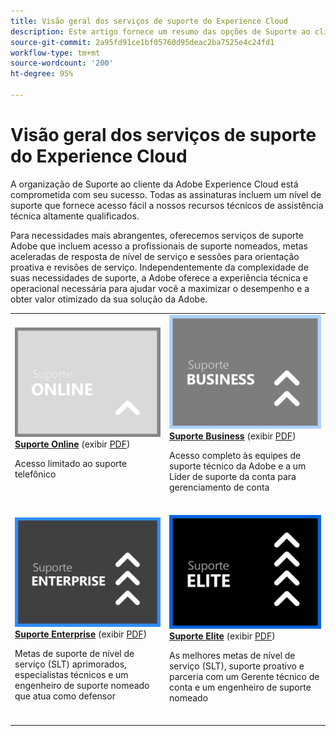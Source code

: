 ```yaml
---
title: Visão geral dos serviços de suporte do Experience Cloud
description: Este artigo fornece um resumo das opções de Suporte ao cliente da Adobe Experience Cloud. Essas opções incluem os planos Online, Business, Enterprise e Elite.
source-git-commit: 2a95fd91ce1bf05760d95deac2ba7525e4c24fd1
workflow-type: tm+mt
source-wordcount: '200'
ht-degree: 95%

---
```


# Visão geral dos serviços de suporte do Experience Cloud

A organização de Suporte ao cliente da Adobe Experience Cloud está comprometida com seu sucesso. Todas as assinaturas incluem um nível de suporte que fornece acesso fácil a nossos recursos técnicos de assistência técnica altamente qualificados.

Para necessidades mais abrangentes, oferecemos serviços de suporte Adobe que incluem acesso a profissionais de suporte nomeados, metas aceleradas de resposta de nível de serviço e sessões para orientação proativa e revisões de serviço. Independentemente da complexidade de suas necessidades de suporte, a Adobe oferece a experiência técnica e operacional necessária para ajudar você a maximizar o desempenho e a obter valor otimizado da sua solução da Adobe.

<table style="table-layout:fixed">
<tr>
  <td>
    <a href="online.md">
    <img alt="Online" src="assets/OnlineSupportThumbnail.png"/>
    </a>
    <div>
    <a href="online.md"><strong>Suporte Online</strong></a> (exibir <a href="assets/OnlineSupportDatasheet.pdf" target="_blank">PDF</a>)
    </div>
    <p>Acesso limitado ao suporte telefônico</p>
    <br>
  </td>
  <td>
    <a href="business.md">
      <img alt="Business" src="assets/BusinessSupportThumbnail.png">
    </a>
    <div>
    <a href="business.md"><strong>Suporte Business</strong></a> (exibir <a href="assets/BusinessSupportDatasheet.pdf" target="_blank">PDF</a>)
    </div>
    <p>Acesso completo às equipes de suporte técnico da Adobe e a um Líder de suporte da conta para gerenciamento de conta</p>
    <br>
  </td>
</tr>
<tr>
  <td>
    <a href="enterprise.md">
    <img alt="Enterprise" src="assets/EnterpriseSupportThumbnail.png"/>
    </a>
    <div>
    <a href="enterprise.md"><strong>Suporte Enterprise</strong></a> (exibir <a href="assets/EnterpriseSupportDatasheet.pdf" target="_blank">PDF</a>)
    </div>
    <p>Metas de suporte de nível de serviço (SLT) aprimorados, especialistas técnicos e um engenheiro de suporte nomeado que atua como defensor</p>
    <br>
  </td>
  <td>
    <a href="elite.md">
      <img alt="Elite" src="assets/EliteSupportThumbnail.png">
    </a>
    <div>
    <a href="elite.md"><strong>Suporte Elite</strong></a> (exibir <a href="assets/EliteSupportDatasheet.pdf" target="_blank">PDF</a>)
    </div>
    <p>As melhores metas de nível de serviço (SLT), suporte proativo e parceria com um Gerente técnico de conta e um engenheiro de suporte nomeado</p>
    <br>
  </td>
</tr>
</table>

